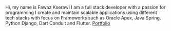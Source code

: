 Hi, my name is
Fawaz Kserawi
I am a full stack developer with a passion for programming
I create and maintain scalable applications using different tech stacks with focus on Frameworks such as Oracle Apex, Java Spring, Python Django, Dart Conduit and Flutter.
<a href="http://django-env.eba-3sncfhyg.us-west-2.elasticbeanstalk.com/">Portfolio </a>
